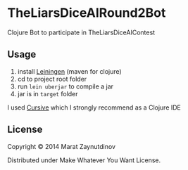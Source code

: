 # TheLiarsDiceAIRound2Bot

Clojure Bot to participate in TheLiarsDiceAIContest

## Usage

1. install [Leiningen](http://leiningen.org/) (maven for clojure)
2. cd to project root folder
3. run `lein uberjar` to compile a jar
4. jar is in `target` folder

I used [Cursive](https://cursiveclojure.com/) which I strongly recommend as a Clojure IDE

## License

Copyright © 2014 Marat Zaynutdinov

Distributed under Make Whatever You Want License.
